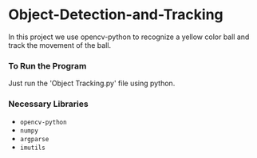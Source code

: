# Object-Detection-and-Tracking

In this project we use opencv-python to recognize a yellow color ball and track the movement of the ball.


### To Run the Program 
Just run the 'Object Tracking.py' file using python.

### Necessary Libraries
 - `opencv-python`
 - `numpy`
 - `argparse`
 - `imutils`


